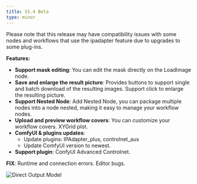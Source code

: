 ```yaml
---
title: V1.4 Beta
type: minor
---
```



Please note that this release may have compatibility issues with some nodes and workflows that use the ipadapter feature due to upgrades to some plug-ins.


**Features:**
* **Support mask editing**: You can edit the mask directly on the LoadImage node.
* **Save and enlarge the result picture**: Provides buttons to support single and batch download of the resulting images. Support click to enlarge the resulting picture.
* **Support Nested Node**: Add Nested Node, you can package multiple nodes into a node nested, making it easy to manage your workflow nodes.
* **Upload and preview workflow covers**: You can customize your workflow covers.
XYGrid plot.
* **ComfyUI & plugins updates**:
  * Update plugins: IPAdapter_plus, controlnet_aux
  * Update ComfyUI version to newest.
* **Support plugin**: ConfyUI Advanced Controlnet.


**FIX**:
Runtime and connection errors.
Editor bugs.


<img src="https://magmai-ai.github.io/magmai-doc/doc_images/v1_4_release.jpg" alt="Direct Output Model" width="=70%" />

